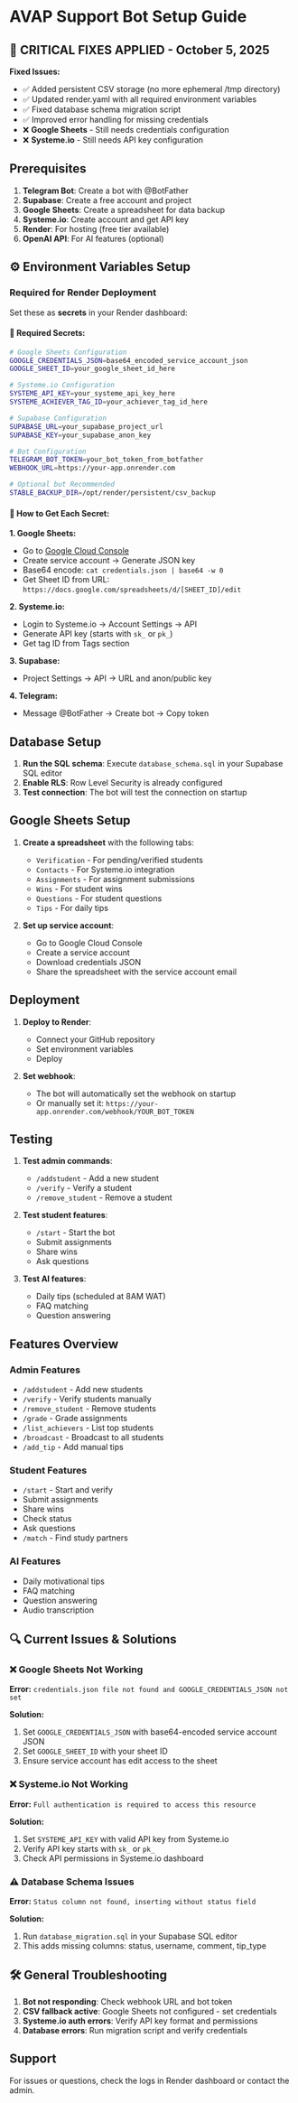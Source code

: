 # AVAP Support Bot Setup Guide

## 🚨 CRITICAL FIXES APPLIED - October 5, 2025

**Fixed Issues:**
- ✅ Added persistent CSV storage (no more ephemeral /tmp directory)
- ✅ Updated render.yaml with all required environment variables
- ✅ Fixed database schema migration script
- ✅ Improved error handling for missing credentials
- ❌ **Google Sheets** - Still needs credentials configuration
- ❌ **Systeme.io** - Still needs API key configuration

## Prerequisites

1. **Telegram Bot**: Create a bot with @BotFather
2. **Supabase**: Create a free account and project
3. **Google Sheets**: Create a spreadsheet for data backup
4. **Systeme.io**: Create account and get API key
5. **Render**: For hosting (free tier available)
6. **OpenAI API**: For AI features (optional)

## ⚙️ Environment Variables Setup

### Required for Render Deployment

Set these as **secrets** in your Render dashboard:

#### 🔑 Required Secrets:
```bash
# Google Sheets Configuration
GOOGLE_CREDENTIALS_JSON=base64_encoded_service_account_json
GOOGLE_SHEET_ID=your_google_sheet_id_here

# Systeme.io Configuration
SYSTEME_API_KEY=your_systeme_api_key_here
SYSTEME_ACHIEVER_TAG_ID=your_achiever_tag_id_here

# Supabase Configuration
SUPABASE_URL=your_supabase_project_url
SUPABASE_KEY=your_supabase_anon_key

# Bot Configuration
TELEGRAM_BOT_TOKEN=your_bot_token_from_botfather
WEBHOOK_URL=https://your-app.onrender.com

# Optional but Recommended
STABLE_BACKUP_DIR=/opt/render/persistent/csv_backup
```

#### 🔧 How to Get Each Secret:

**1. Google Sheets:**
- Go to [Google Cloud Console](https://console.cloud.google.com/)
- Create service account → Generate JSON key
- Base64 encode: `cat credentials.json | base64 -w 0`
- Get Sheet ID from URL: `https://docs.google.com/spreadsheets/d/[SHEET_ID]/edit`

**2. Systeme.io:**
- Login to Systeme.io → Account Settings → API
- Generate API key (starts with `sk_` or `pk_`)
- Get tag ID from Tags section

**3. Supabase:**
- Project Settings → API → URL and anon/public key

**4. Telegram:**
- Message @BotFather → Create bot → Copy token

## Database Setup

1. **Run the SQL schema**: Execute `database_schema.sql` in your Supabase SQL editor
2. **Enable RLS**: Row Level Security is already configured
3. **Test connection**: The bot will test the connection on startup

## Google Sheets Setup

1. **Create a spreadsheet** with the following tabs:
   - `Verification` - For pending/verified students
   - `Contacts` - For Systeme.io integration
   - `Assignments` - For assignment submissions
   - `Wins` - For student wins
   - `Questions` - For student questions
   - `Tips` - For daily tips

2. **Set up service account**:
   - Go to Google Cloud Console
   - Create a service account
   - Download credentials JSON
   - Share the spreadsheet with the service account email

## Deployment

1. **Deploy to Render**:
   - Connect your GitHub repository
   - Set environment variables
   - Deploy

2. **Set webhook**:
   - The bot will automatically set the webhook on startup
   - Or manually set it: `https://your-app.onrender.com/webhook/YOUR_BOT_TOKEN`

## Testing

1. **Test admin commands**:
   - `/addstudent` - Add a new student
   - `/verify` - Verify a student
   - `/remove_student` - Remove a student

2. **Test student features**:
   - `/start` - Start the bot
   - Submit assignments
   - Share wins
   - Ask questions

3. **Test AI features**:
   - Daily tips (scheduled at 8AM WAT)
   - FAQ matching
   - Question answering

## Features Overview

### Admin Features
- `/addstudent` - Add new students
- `/verify` - Verify students manually
- `/remove_student` - Remove students
- `/grade` - Grade assignments
- `/list_achievers` - List top students
- `/broadcast` - Broadcast to all students
- `/add_tip` - Add manual tips

### Student Features
- `/start` - Start and verify
- Submit assignments
- Share wins
- Check status
- Ask questions
- `/match` - Find study partners

### AI Features
- Daily motivational tips
- FAQ matching
- Question answering
- Audio transcription

## 🔍 Current Issues & Solutions

### ❌ Google Sheets Not Working
**Error:** `credentials.json file not found and GOOGLE_CREDENTIALS_JSON not set`

**Solution:**
1. Set `GOOGLE_CREDENTIALS_JSON` with base64-encoded service account JSON
2. Set `GOOGLE_SHEET_ID` with your sheet ID
3. Ensure service account has edit access to the sheet

### ❌ Systeme.io Not Working
**Error:** `Full authentication is required to access this resource`

**Solution:**
1. Set `SYSTEME_API_KEY` with valid API key from Systeme.io
2. Verify API key starts with `sk_` or `pk_`
3. Check API permissions in Systeme.io dashboard

### ⚠️ Database Schema Issues
**Error:** `Status column not found, inserting without status field`

**Solution:**
1. Run `database_migration.sql` in your Supabase SQL editor
2. This adds missing columns: status, username, comment, tip_type

## 🛠️ General Troubleshooting

1. **Bot not responding**: Check webhook URL and bot token
2. **CSV fallback active**: Google Sheets not configured - set credentials
3. **Systeme.io auth errors**: Verify API key format and permissions
4. **Database errors**: Run migration script and verify credentials

## Support

For issues or questions, check the logs in Render dashboard or contact the admin.
